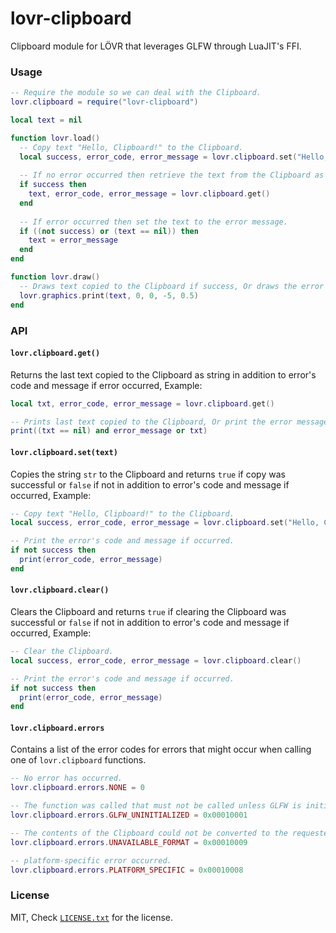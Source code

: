 # lovr-clipboard

Clipboard module for LÖVR that leverages GLFW through LuaJIT's FFI.

### Usage

```lua
-- Require the module so we can deal with the Clipboard.
lovr.clipboard = require("lovr-clipboard")

local text = nil

function lovr.load()  
  -- Copy text "Hello, Clipboard!" to the Clipboard.
  local success, error_code, error_message = lovr.clipboard.set("Hello, Clipboard!")
  
  -- If no error occurred then retrieve the text from the Clipboard as string.
  if success then
    text, error_code, error_message = lovr.clipboard.get()
  end
  
  -- If error occurred then set the text to the error message.
  if ((not success) or (text == nil)) then
    text = error_message
  end
end

function lovr.draw()
  -- Draws text copied to the Clipboard if success, Or draws the error message if error has occurred.
  lovr.graphics.print(text, 0, 0, -5, 0.5)
end
```

### API

#### `lovr.clipboard.get()`

Returns the last text copied to the Clipboard as string in addition to error's code and message if error occurred, Example:

```lua
local txt, error_code, error_message = lovr.clipboard.get()

-- Prints last text copied to the Clipboard, Or print the error message if error occurred.
print((txt == nil) and error_message or txt)
```

#### `lovr.clipboard.set(text)`

Copies the string `str` to the Clipboard and returns `true` if copy was successful or `false` if not in addition to error's code and message if occurred, Example:

```lua
-- Copy text "Hello, Clipboard!" to the Clipboard.
local success, error_code, error_message = lovr.clipboard.set("Hello, Clipboard!")

-- Print the error's code and message if occurred.
if not success then
  print(error_code, error_message)
end
```

#### `lovr.clipboard.clear()`

Clears the Clipboard and returns `true` if clearing the Clipboard was successful or `false` if not in addition to error's code and message if occurred, Example:

```lua
-- Clear the Clipboard.
local success, error_code, error_message = lovr.clipboard.clear()

-- Print the error's code and message if occurred.
if not success then
  print(error_code, error_message)
end
```

#### `lovr.clipboard.errors`

Contains a list of the error codes for errors that might occur when calling one of `lovr.clipboard` functions.

```lua
-- No error has occurred.
lovr.clipboard.errors.NONE = 0

-- The function was called that must not be called unless GLFW is initialized. 
lovr.clipboard.errors.GLFW_UNINITIALIZED = 0x00010001

-- The contents of the Clipboard could not be converted to the requested format.
lovr.clipboard.errors.UNAVAILABLE_FORMAT = 0x00010009

-- platform-specific error occurred.
lovr.clipboard.errors.PLATFORM_SPECIFIC = 0x00010008
```

### License

MIT, Check [`LICENSE.txt`](https://github.com/Rabios/lovr-joystick/blob/master/LICENSE.txt) for the license.
